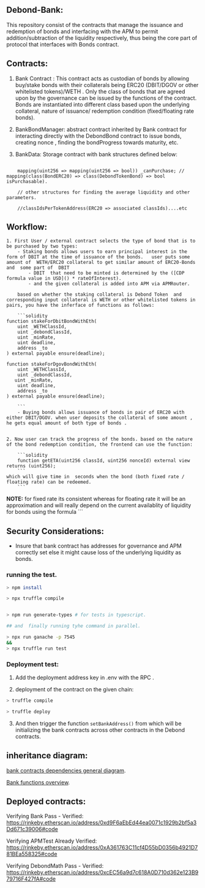 ## Debond-Bank:

This repository consist of the contracts  that manage the issuance and  redemption of bonds and interfacing with the APM to permit addition/subtraction of the liquidity respectively, thus being the core part of protocol that  interfaces with Bonds contract.


## Contracts: 
1.  Bank Contract :   This contract acts as custodian of bonds by allowing buy/stake bonds with their collaterals being  ERC20 (DBIT/DGOV or other whitelisted tokens)/WETH . Only the class of bonds that are agreed upon by the governance can be issued by the functions of the contract.  Bonds are instantiated into different class  based upon the underlying collateral, nature of issuance/ redemption condition (fixed/floating rate bonds). 


2. BankBondManager: abstract contract inherited by Bank contract  for interacting directly with the  DebondBond contract to issue bonds, creating nonce , finding the bondProgress towards maturity, etc. 

3. BankData: Storage contract with  bank structures defined below: 
```solidity

    mapping(uint256 => mapping(uint256 => bool)) _canPurchase; // mapping(class(BondERC20) => class(DebondTokenBond) => bool isPurchasable).

    // other structures for finding the average liquidity and other parameters. 

    //classIdsPerTokenAddress(ERC20 => associated classIds)....etc
```

## Workflow:

    1. First User / external contract selects the type of bond that is to be purchased by two types:
        - Staking bonds allows users to earn principal interest in the form of DBIT at the time of issuance of the bonds.   user puts some amount of  WETH/ERC20 collateral to get similar amount of ERC20-Bonds and  some part of  DBIT
            - DBIT  that need to be minted is determined by the ([CDP formula value in USD]() * rateOfInterest).
            - and the given collateral is added into APM via APMRouter.

        based on whether the staking collateral is Debond Token  and corresponding input collateral is WETH or other whitelisted tokens in pairs, you have the inferface of functions as follows: 
    
        ```solidity
    function stakeForDbitBondWithEth(
        uint _WETHClassId, 
        uint _debondClassId, 
        uint _minRate,
        uint deadline,
        address _to
    ) external payable ensure(deadline);

    function stakeForDgovBondWithEth(
        uint _WETHClassId, 
        uint _debondClassId,
       uint _minRate,
        uint deadline,
        address _to
    ) external payable ensure(deadline);
    
        ```
        - Buying bonds allows issuance of bonds in pair of ERC20 with either DBIT/DGOV. when user deposits the collateral of some amount , he gets equal amount of both type of bonds .  


    2. Now user can track the progress of the bonds. based on the nature of the bond redemption condition, the frontend can use the function:

        ```solidity
        function getETA(uint256 classId, uint256 nonceId) external view returns (uint256);
        ```
    which will give time in  seconds when the bond (both fixed rate / floating rate) can be redeemed. 
        ```

**NOTE:** for fixed rate its consistent whereas for floating rate it will be an approximation and will really depend on the current availablity of liquidity for bonds using the formula ```

## Security Considerations: 

- Insure that bank contract has addresses for governance and APM correctly set else it might cause loss of the  underlying liquidity as bonds. 

### running the test.

```bash
> npm install  

> npx truffle compile


> npm run generate-types # for tests in typescript.

## and  finally running tyhe command in parallel.

> npx run ganache -p 7545 
&&
> npx truffle run test

```
### Deployment test: 

1. Add the deployment address key in .env with the RPC .

2. deployment of the contract on the given chain:

```bash
> truffle compile 

> truffle deploy 
```

3. And then trigger the function `setBankAddress()` from    which will be initializing the bank contracts across other contracts in the Debond contracts. 


## inheritance diagram: 


[bank contracts dependencies general diagram](./docs/BankContracts.png).

[Bank functions overview](./docs/BankFunctions.svg).

## Deployed contracts: 


Verifying Bank
Pass - Verified: https://rinkeby.etherscan.io/address/0xd9F6aEbEd44ea0071c1929b2bf5a3Dd671c39006#code

Verifying APMTest
Already Verified: https://rinkeby.etherscan.io/address/0xA361763C11cf4D55bD0356b4921D781BEa558325#code

Verifying DebondMath
Pass - Verified: https://rinkeby.etherscan.io/address/0xcEC56a9d7c618A0D710d362e123B979716F427fA#code
